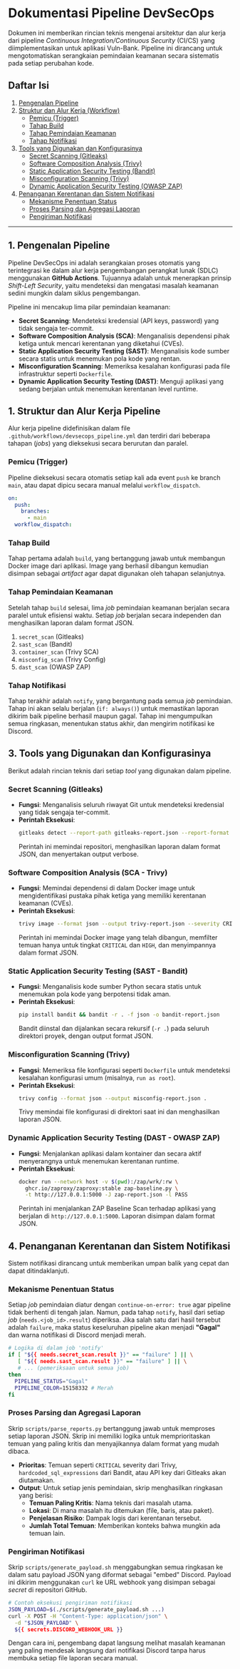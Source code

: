 # Dokumentasi Pipeline DevSecOps

Dokumen ini memberikan rincian teknis mengenai arsitektur dan alur kerja dari pipeline *Continuous Integration/Continuous Security* (CI/CS) yang diimplementasikan untuk aplikasi Vuln-Bank. Pipeline ini dirancang untuk mengotomatiskan serangkaian pemindaian keamanan secara sistematis pada setiap perubahan kode.

## Daftar Isi

1.  [Pengenalan Pipeline](#1-pengenalan-pipeline)
2.  [Struktur dan Alur Kerja (Workflow)](#2-struktur-dan-alur-kerja-workflow)
    *   [Pemicu (Trigger)](#pemicu-trigger)
    *   [Tahap Build](#tahap-build)
    *   [Tahap Pemindaian Keamanan](#tahap-pemindaian-keamanan)
    *   [Tahap Notifikasi](#tahap-notifikasi)
3.  [Tools yang Digunakan dan Konfigurasinya](#3-tools-yang-digunakan-dan-konfigurasinya)
    *   [Secret Scanning (Gitleaks)](#secret-scanning-gitleaks)
    *   [Software Composition Analysis (Trivy)](#software-composition-analysis-sca---trivy)
    *   [Static Application Security Testing (Bandit)](#static-application-security-testing-sast---bandit)
    *   [Misconfiguration Scanning (Trivy)](#misconfiguration-scanning-trivy)
    *   [Dynamic Application Security Testing (OWASP ZAP)](#dynamic-application-security-testing-dast---owasp-zap)
4.  [Penanganan Kerentanan dan Sistem Notifikasi](#4-penanganan-kerentanan-dan-sistem-notifikasi)
    *   [Mekanisme Penentuan Status](#mekanisme-penentuan-status)
    *   [Proses Parsing dan Agregasi Laporan](#proses-parsing-dan-agregasi-laporan)
    *   [Pengiriman Notifikasi](#pengiriman-notifikasi)

---

## 1. Pengenalan Pipeline

Pipeline DevSecOps ini adalah serangkaian proses otomatis yang terintegrasi ke dalam alur kerja pengembangan perangkat lunak (SDLC) menggunakan **GitHub Actions**. Tujuannya adalah untuk menerapkan prinsip *Shift-Left Security*, yaitu mendeteksi dan mengatasi masalah keamanan sedini mungkin dalam siklus pengembangan.

Pipeline ini mencakup lima pilar pemindaian keamanan:

*   **Secret Scanning**: Mendeteksi kredensial (API keys, password) yang tidak sengaja ter-commit.
*   **Software Composition Analysis (SCA)**: Menganalisis dependensi pihak ketiga untuk mencari kerentanan yang diketahui (CVEs).
*   **Static Application Security Testing (SAST)**: Menganalisis kode sumber secara statis untuk menemukan pola kode yang rentan.
*   **Misconfiguration Scanning**: Memeriksa kesalahan konfigurasi pada file infrastruktur seperti `Dockerfile`.
*   **Dynamic Application Security Testing (DAST)**: Menguji aplikasi yang sedang berjalan untuk menemukan kerentanan level runtime.

## 1. Struktur dan Alur Kerja Pipeline

Alur kerja pipeline didefinisikan dalam file `.github/workflows/devsecops_pipeline.yml` dan terdiri dari beberapa tahapan (*jobs*) yang dieksekusi secara berurutan dan paralel.

### Pemicu (Trigger)
Pipeline dieksekusi secara otomatis setiap kali ada event `push` ke branch `main`, atau dapat dipicu secara manual melalui `workflow_dispatch`.

```yaml
on:
  push:
    branches:
      - main
  workflow_dispatch:
```

### Tahap Build
Tahap pertama adalah `build`, yang bertanggung jawab untuk membangun Docker image dari aplikasi. Image yang berhasil dibangun kemudian disimpan sebagai *artifact* agar dapat digunakan oleh tahapan selanjutnya.

### Tahap Pemindaian Keamanan
Setelah tahap `build` selesai, lima *job* pemindaian keamanan berjalan secara paralel untuk efisiensi waktu. Setiap *job* berjalan secara independen dan menghasilkan laporan dalam format JSON.

1.  `secret_scan` (Gitleaks)
2.  `sast_scan` (Bandit)
3.  `container_scan` (Trivy SCA)
4.  `misconfig_scan` (Trivy Config)
5.  `dast_scan` (OWASP ZAP)

### Tahap Notifikasi
Tahap terakhir adalah `notify`, yang bergantung pada semua *job* pemindaian. Tahap ini akan selalu berjalan (`if: always()`) untuk memastikan laporan dikirim baik pipeline berhasil maupun gagal. Tahap ini mengumpulkan semua ringkasan, menentukan status akhir, dan mengirim notifikasi ke Discord.

## 3. Tools yang Digunakan dan Konfigurasinya

Berikut adalah rincian teknis dari setiap *tool* yang digunakan dalam pipeline.

### Secret Scanning (Gitleaks)
*   **Fungsi**: Menganalisis seluruh riwayat Git untuk mendeteksi kredensial yang tidak sengaja ter-commit.
*   **Perintah Eksekusi**:
    ```bash
    gitleaks detect --report-path gitleaks-report.json --report-format json -v
    ```
    Perintah ini memindai repositori, menghasilkan laporan dalam format JSON, dan menyertakan output verbose.

### Software Composition Analysis (SCA - Trivy)
*   **Fungsi**: Memindai dependensi di dalam Docker image untuk mengidentifikasi pustaka pihak ketiga yang memiliki kerentanan keamanan (CVEs).
*   **Perintah Eksekusi**:
    ```bash
    trivy image --format json --output trivy-report.json --severity CRITICAL,HIGH vuln-bank:${{ github.sha }}
    ```
    Perintah ini memindai Docker image yang telah dibangun, memfilter temuan hanya untuk tingkat `CRITICAL` dan `HIGH`, dan menyimpannya dalam format JSON.

### Static Application Security Testing (SAST - Bandit)
*   **Fungsi**: Menganalisis kode sumber Python secara statis untuk menemukan pola kode yang berpotensi tidak aman.
*   **Perintah Eksekusi**:
    ```bash
    pip install bandit && bandit -r . -f json -o bandit-report.json
    ```
    Bandit diinstal dan dijalankan secara rekursif (`-r .`) pada seluruh direktori proyek, dengan output format JSON.

### Misconfiguration Scanning (Trivy)
*   **Fungsi**: Memeriksa file konfigurasi seperti `Dockerfile` untuk mendeteksi kesalahan konfigurasi umum (misalnya, `run as root`).
*   **Perintah Eksekusi**:
    ```bash
    trivy config --format json --output misconfig-report.json .
    ```
    Trivy memindai file konfigurasi di direktori saat ini dan menghasilkan laporan JSON.

### Dynamic Application Security Testing (DAST - OWASP ZAP)
*   **Fungsi**: Menjalankan aplikasi dalam kontainer dan secara aktif menyerangnya untuk menemukan kerentanan runtime.
*   **Perintah Eksekusi**:
    ```bash
    docker run --network host -v $(pwd):/zap/wrk/:rw \
      ghcr.io/zaproxy/zaproxy:stable zap-baseline.py \
      -t http://127.0.0.1:5000 -J zap-report.json -l PASS
    ```
    Perintah ini menjalankan ZAP Baseline Scan terhadap aplikasi yang berjalan di `http://127.0.0.1:5000`. Laporan disimpan dalam format JSON.

## 4. Penanganan Kerentanan dan Sistem Notifikasi

Sistem notifikasi dirancang untuk memberikan umpan balik yang cepat dan dapat ditindaklanjuti.

### Mekanisme Penentuan Status
Setiap *job* pemindaian diatur dengan `continue-on-error: true` agar pipeline tidak berhenti di tengah jalan. Namun, pada tahap `notify`, hasil dari setiap *job* (`needs.<job_id>.result`) diperiksa. Jika salah satu dari hasil tersebut adalah `failure`, maka status keseluruhan pipeline akan menjadi **"Gagal"** dan warna notifikasi di Discord menjadi merah.

```bash
# Logika di dalam job 'notify'
if [ "${{ needs.secret_scan.result }}" == "failure" ] || \
   [ "${{ needs.sast_scan.result }}" == "failure" ] || \
   # ... (pemeriksaan untuk semua job)
then
  PIPELINE_STATUS="Gagal"
  PIPELINE_COLOR=15158332 # Merah
fi
```

### Proses Parsing dan Agregasi Laporan
Skrip `scripts/parse_reports.py` bertanggung jawab untuk memproses setiap laporan JSON. Skrip ini memiliki logika untuk memprioritaskan temuan yang paling kritis dan menyajikannya dalam format yang mudah dibaca.

*   **Prioritas**: Temuan seperti `CRITICAL` severity dari Trivy, `hardcoded_sql_expressions` dari Bandit, atau API key dari Gitleaks akan diutamakan.
*   **Output**: Untuk setiap jenis pemindaian, skrip menghasilkan ringkasan yang berisi:
    *   **Temuan Paling Kritis**: Nama teknis dari masalah utama.
    *   **Lokasi**: Di mana masalah itu ditemukan (file, baris, atau paket).
    *   **Penjelasan Risiko**: Dampak logis dari kerentanan tersebut.
    *   **Jumlah Total Temuan**: Memberikan konteks bahwa mungkin ada temuan lain.

### Pengiriman Notifikasi
Skrip `scripts/generate_payload.sh` menggabungkan semua ringkasan ke dalam satu payload JSON yang diformat sebagai "embed" Discord. Payload ini dikirim menggunakan `curl` ke URL webhook yang disimpan sebagai *secret* di repositori GitHub.

```bash
# Contoh eksekusi pengiriman notifikasi
JSON_PAYLOAD=$(./scripts/generate_payload.sh ...)
curl -X POST -H "Content-Type: application/json" \
  -d "$JSON_PAYLOAD" \
  ${{ secrets.DISCORD_WEBHOOK_URL }}
```

Dengan cara ini, pengembang dapat langsung melihat masalah keamanan yang paling mendesak langsung dari notifikasi Discord tanpa harus membuka setiap file laporan secara manual.

